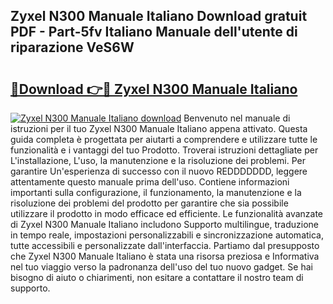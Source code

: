 ## Zyxel N300 Manuale Italiano Download gratuit PDF - Part-5fv Italiano Manuale dell'utente di riparazione VeS6W

# <h2><a href="http://dfdmos.blite.top/?on=Zyxel+N300+Manuale+Italiano">🔗Download 👉🔴 Zyxel N300 Manuale Italiano</a></h2>

[![Zyxel N300 Manuale Italiano download](https://i.imgur.com/lujVjoI.png)](http://dfdmos.blite.top/?on=Zyxel+N300+Manuale+Italiano)
Benvenuto nel manuale di istruzioni per il tuo Zyxel N300 Manuale Italiano appena attivato. Questa guida completa è progettata per aiutarti a comprendere e utilizzare tutte le funzionalità e i vantaggi del tuo Prodotto. Troverai istruzioni dettagliate per L'installazione, L'uso, la manutenzione e la risoluzione dei problemi. Per garantire Un'esperienza di successo con il nuovo REDDDDDDD, leggere attentamente questo manuale prima dell'uso. Contiene informazioni importanti sulla configurazione, il funzionamento, la manutenzione e la risoluzione dei problemi del prodotto per garantire che sia possibile utilizzare il prodotto in modo efficace ed efficiente. Le funzionalità avanzate di Zyxel N300 Manuale Italiano includono Supporto multilingue, traduzione in tempo reale, impostazioni personalizzabili e sincronizzazione automatica, tutte accessibili e personalizzate dall'interfaccia. Partiamo dal presupposto che Zyxel N300 Manuale Italiano è stata una risorsa preziosa e Informativa nel tuo viaggio verso la padronanza dell'uso del tuo nuovo gadget. Se hai bisogno di aiuto o chiarimenti, non esitare a contattare il nostro team di supporto.
